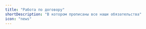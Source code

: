```yaml
---
title: "Работа по договору"
shortDescription: "В котором прописаны все наши обязательства"
icon: "news"
---
```

